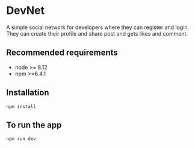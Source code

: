# DevNet
A simple social network for developers where they can register and login. They can create their profile and share post and gets likes and comment.

## Recommended requirements
* node >= 8.12
* npm  >=6.4.1

## Installation
```
npm install
```

## To run the app
```
npm run dev
```